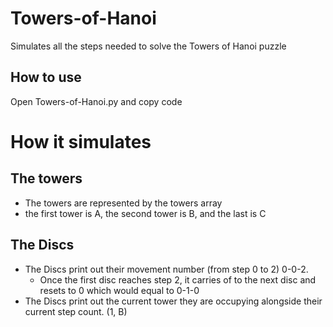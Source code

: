 # Towers-of-Hanoi
Simulates all the steps needed to solve the Towers of Hanoi puzzle

## How to use
Open Towers-of-Hanoi.py and copy code

# How it simulates

## The towers
- The towers are represented by the towers array
- the first tower is A, the second tower is B, and the last is C

## The Discs
- The Discs print out their movement number (from step 0 to 2) 0-0-2.
  - Once the first disc reaches step 2, it carries of to the next disc and resets to 0 which would equal to 0-1-0   
- The Discs print out the current tower they are occupying alongside their current step count. (1, B)
 
